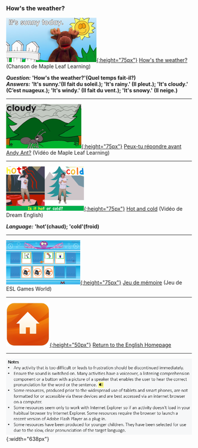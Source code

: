 ### How's the weather?

[![mlwe](/images/mlwe.png){:height="75px"}](https://www.youtube.com/watch?v=I8GeA3anPdo) [How's the weather?](https://www.youtube.com/watch?v=I8GeA3anPdo) (Chanson de Maple Leaf Learning)  

***Question:*** **'How's the weather?'(Quel temps fait-il?)**  
***Answers:*** **'It's sunny.'(Il fait du soleil.); 'It's rainy.' (Il pleut.); 'It's cloudy.' (C’est nuageux.); 'It's windy.' (Il fait du vent.); 'It's snowy.' (Il neige.)**  

***  

[![mlwe2](/images/mlwe2.png){:height="75px"}](https://www.youtube.com/watch?v=O2NwvUB41rA) [Peux-tu répondre avant Andy Ant?](https://www.youtube.com/watch?v=O2NwvUB41rA)  (Vidéo de Maple Leaf Learning)  

***  

[![dehc](/images/dehc.png){:height="75px"}](https://www.youtube.com/watch?v=yXVy42Pe-5Q) [Hot and cold](https://www.youtube.com/watch?v=yXVy42Pe-5Q)  (Vidéo de Dream English)    

***Language:*** **'hot'(chaud); 'cold'(froid)**  

***  

[![weme2](/images/weme2.PNG){:height="75px"}](http://www.eslgamesworld.com/members/games/vocabulary/memoryaudio/weather/index.html) [Jeu de mémoire](http://www.eslgamesworld.com/members/games/vocabulary/memoryaudio/weather/index.html) (Jeu de ESL Games World)  

***
[![home](/images/home.png){:height="50px"}](https://english-homework.github.io/EnglishForKidsByPascale) [Return to the English Homepage](https://english-homework.github.io/EnglishForKidsByPascale)

***
![note](/images/note.PNG){:width="638px"}

